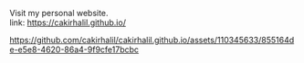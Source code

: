 Visit my personal website. <br>
link: https://cakirhalil.github.io/

https://github.com/cakirhalil/cakirhalil.github.io/assets/110345633/855164de-e5e8-4620-86a4-9f9cfe17bcbc

